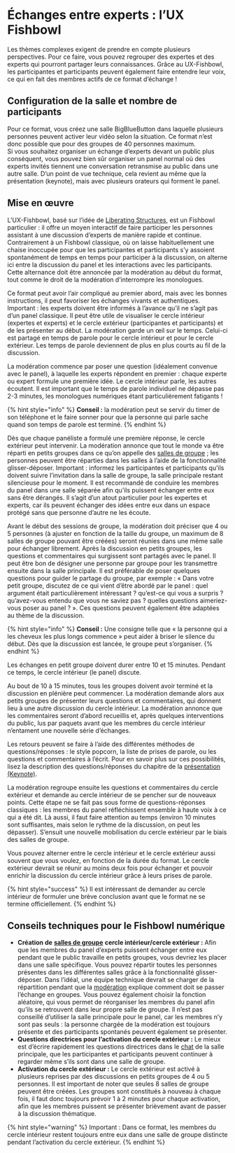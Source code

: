 # Échanges entre experts : l’UX Fishbowl

Les thèmes complexes exigent de prendre en compte plusieurs perspectives. Pour ce faire, vous pouvez regrouper des expertes et des experts qui pourront partager leurs connaissances. Grâce au UX-Fishbowl, les participantes et participants peuvent également faire entendre leur voix, ce qui en fait des membres actifs de ce format d’échange !

## Configuration de la salle et nombre de participants

Pour ce format, vous créez une salle BigBlueButton dans laquelle plusieurs personnes peuvent activer leur vidéo selon la situation. Ce format n’est donc possible que pour des groupes de 40 personnes maximum.  
Si vous souhaitez organiser un échange d’experts devant un public plus conséquent, vous pouvez bien sûr organiser un panel normal où des experts invités tiennent une conversation retransmise au public dans une autre salle. D’un point de vue technique, cela revient au même que la présentation \(keynote\), mais avec plusieurs orateurs qui forment le panel.

## Mise en œuvre

L’UX-Fishbowl, basé sur l’idée de [Liberating Structures](https://liberatingstructures.de/liberating-structures-menue/user-experience-fishbowl/), est un Fishbowl particulier : il offre un moyen interactif de faire participer les personnes assistant à une discussion d’experts de manière rapide et continue. Contrairement à un Fishbowl classique, où on laisse habituellement une chaise inoccupée pour que les participantes et participants s’y assoient spontanément de temps en temps pour participer à la discussion, on alterne ici entre la discussion du panel et les interactions avec les participants. Cette alternance doit être annoncée par la modération au début du format, tout comme le droit de la modération d’interrompre les monologues.

Ce format peut avoir l’air compliqué au premier abord, mais avec les bonnes instructions, il peut favoriser les échanges vivants et authentiques. Important : les experts doivent être informés à l’avance qu’il ne s’agit pas d’un panel classique. Il peut être utile de visualiser le cercle intérieur \(expertes et experts\) et le cercle extérieur \(participantes et participants\) et de les présenter au début. La modération garde un œil sur le temps. Celui-ci est partagé en temps de parole pour le cercle intérieur et pour le cercle extérieur. Les temps de parole deviennent de plus en plus courts au fil de la discussion.

La modération commence par poser une question \(idéalement convenue avec le panel\), à laquelle les experts répondent en premier : chaque experte ou expert formule une première idée. Le cercle intérieur parle, les autres écoutent. Il est important que le temps de parole individuel ne dépasse pas 2-3 minutes, les monologues numériques étant particulièrement fatigants !

{% hint style="info" %}
**Conseil :** la modération peut se servir du timer de son téléphone et le faire sonner pour que la personne qui parle sache quand son temps de parole est terminé.
{% endhint %}

Dès que chaque panéliste a formulé une première réponse, le cercle extérieur peut intervenir. La modération annonce que tout le monde va être réparti en petits groupes dans ce qu’on appelle des [salles de groupe](../../fonctionnalites/bigbluebutton/salles-de-groupes.md) ; les personnes peuvent être réparties dans les salles à l’aide de la fonctionnalité glisser-déposer. Important : informez les participantes et participants qu’ils doivent suivre l’invitation dans la salle de groupe, la salle principale restant silencieuse pour le moment. Il est recommandé de conduire les membres du panel dans une salle séparée afin qu’ils puissent échanger entre eux sans être dérangés. Il s’agit d’un atout particulier pour les expertes et experts, car ils peuvent échanger des idées entre eux dans un espace protégé sans que personne d’autre ne les écoute.

Avant le début des sessions de groupe, la modération doit préciser que 4 ou 5 personnes \(à ajuster en fonction de la taille du groupe, un maximum de 8 salles de groupe pouvant être créées\) seront réunies dans une même salle pour échanger librement. Après la discussion en petits groupes, les questions et commentaires qui surgissent sont partagés avec le panel. Il peut être bon de désigner une personne par groupe pour les transmettre ensuite dans la salle principale. Il est préférable de poser quelques questions pour guider le partage du groupe, par exemple : « Dans votre petit groupe, discutez de ce qui vient d’être abordé par le panel : quel argument était particulièrement intéressant ? qu’est-ce qui vous a surpris ? qu’avez-vous entendu que vous ne saviez pas ? quelles questions aimeriez-vous poser au panel ? ». Ces questions peuvent également être adaptées au thème de la discussion.

{% hint style="info" %}
**Conseil :** Une consigne telle que « la personne qui a les cheveux les plus longs commence » peut aider à briser le silence du début. Dès que la discussion est lancée, le groupe peut s’organiser.
{% endhint %}

Les échanges en petit groupe doivent durer entre 10 et 15 minutes. Pendant ce temps, le cercle intérieur \(le panel\) discute.

Au bout de 10 à 15 minutes, tous les groupes doivent avoir terminé et la discussion en plénière peut commencer. La modération demande alors aux petits groupes de présenter leurs questions et commentaires, qui donnent lieu à une autre discussion du cercle intérieur. La modération annonce que les commentaires seront d’abord recueillis et, après quelques interventions du public, lus par paquets avant que les membres du cercle intérieur n’entament une nouvelle série d’échanges.

Les retours peuvent se faire à l’aide des différentes méthodes de questions/réponses : le style popcorn, la liste de prises de parole, ou les questions et commentaires à l’écrit. Pour en savoir plus sur ces possibilités, lisez la description des questions/réponses du chapitre de la [présentation \(Keynote\)](keynote.md).

La modération regroupe ensuite les questions et commentaires du cercle extérieur et demande au cercle intérieur de se pencher sur de nouveaux points. Cette étape ne se fait pas sous forme de questions-réponses classiques : les membres du panel réfléchissent ensemble à haute voix à ce qui a été dit. Là aussi, il faut faire attention au temps \(environ 10 minutes sont suffisantes, mais selon le rythme de la discussion, on peut les dépasser\). S’ensuit une nouvelle mobilisation du cercle extérieur par le biais des salles de groupe.

Vous pouvez alterner entre le cercle intérieur et le cercle extérieur aussi souvent que vous voulez, en fonction de la durée du format. Le cercle extérieur devrait se réunir au moins deux fois pour échanger et pouvoir enrichir la discussion du cercle intérieur grâce à leurs prises de parole.

{% hint style="success" %}
Il est intéressant de demander au cercle intérieur de formuler une brève conclusion avant que le format ne se termine officiellement.
{% endhint %}

## Conseils techniques pour le Fishbowl numérique

* **Création de** [**salles de groupe**](../../fonctionnalites/bigbluebutton/salles-de-groupes.md) **cercle intérieur/cercle extérieur :** Afin que les membres du panel d’experts puissent échanger entre eux pendant que le public travaille en petits groupes, vous devriez les placer dans une salle spécifique. Vous pouvez répartir toutes les personnes présentes dans les différentes salles grâce à la fonctionnalité glisser-déposer. Dans l’idéal, une équipe technique devrait se charger de la répartition pendant que la [modération](../../fonctionnalites/bigbluebutton/droits-de-moderation.md) explique comment doit se passer l’échange en groupes. Vous pouvez également choisir la fonction aléatoire, qui vous permet de réorganiser les membres du panel afin qu’ils se retrouvent dans leur propre salle de groupe. Il n’est pas conseillé d’utiliser la salle principale pour le panel, car les membres n’y sont pas seuls : la personne chargée de la modération est toujours présente et des participants spontanés peuvent également se présenter.
* **Questions directrices pour l’activation du cercle extérieur :** Le mieux est d’écrire rapidement les questions directrices dans le [chat](../../fonctionnalites/bigbluebutton/interaction.md#chat) de la salle principale, que les participantes et participants peuvent continuer à regarder même s’ils sont dans une salle de groupe.
* **Activation du cercle extérieur :** Le cercle extérieur est activé à plusieurs reprises par des discussions en petits groupes de 4 ou 5 personnes. Il est important de noter que seules 8 salles de groupe peuvent être créées. Les groupes sont constitués à nouveau à chaque fois, il faut donc toujours prévoir 1 à 2 minutes pour chaque activation, afin que les membres puissent se présenter brièvement avant de passer à la discussion thématique.

{% hint style="warning" %}
Important : Dans ce format, les membres du cercle intérieur restent toujours entre eux dans une salle de groupe distincte pendant l’activation du cercle extérieur.
{% endhint %}

